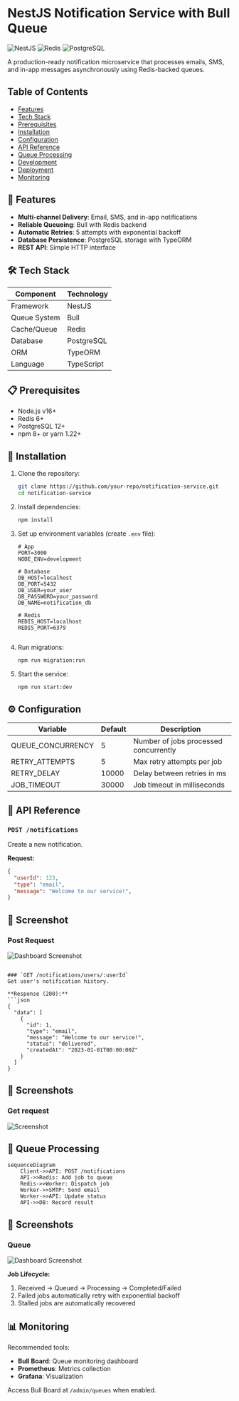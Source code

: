 
# NestJS Notification Service with Bull Queue

![NestJS](https://img.shields.io/badge/nestjs-E0234E?style=for-the-badge&logo=nestjs&logoColor=white)
![Redis](https://img.shields.io/badge/redis-%23DD0031.svg?style=for-the-badge&logo=redis&logoColor=white)
![PostgreSQL](https://img.shields.io/badge/PostgreSQL-316192?style=for-the-badge&logo=postgresql&logoColor=white)

A production-ready notification microservice that processes emails, SMS, and in-app messages asynchronously using Redis-backed queues.

## Table of Contents
- [Features](#-features)
- [Tech Stack](#-tech-stack)
- [Prerequisites](#-prerequisites)
- [Installation](#-installation)
- [Configuration](#-configuration)
- [API Reference](#-api-reference)
- [Queue Processing](#-queue-processing)
- [Development](#-development)
- [Deployment](#-deployment)
- [Monitoring](#-monitoring)


## 🌟 Features
- **Multi-channel Delivery**: Email, SMS, and in-app notifications
- **Reliable Queueing**: Bull with Redis backend
- **Automatic Retries**: 5 attempts with exponential backoff
- **Database Persistence**: PostgreSQL storage with TypeORM
- **REST API**: Simple HTTP interface

## 🛠 Tech Stack
| Component       | Technology |
|-----------------|------------|
| Framework       | NestJS     |
| Queue System    | Bull       |
| Cache/Queue     | Redis      |
| Database        | PostgreSQL |
| ORM             | TypeORM    |
| Language        | TypeScript |

## 📋 Prerequisites
- Node.js v16+
- Redis 6+
- PostgreSQL 12+
- npm 8+ or yarn 1.22+

## 🚀 Installation
1. Clone the repository:
   ```bash
   git clone https://github.com/your-repo/notification-service.git
   cd notification-service
   ```

2. Install dependencies:
   ```bash
   npm install
   ```

3. Set up environment variables (create `.env` file):
   ```env
   # App
   PORT=3000
   NODE_ENV=development

   # Database
   DB_HOST=localhost
   DB_PORT=5432
   DB_USER=your_user
   DB_PASSWORD=your_password
   DB_NAME=notification_db

   # Redis
   REDIS_HOST=localhost
   REDIS_PORT=6379


   ```

4. Run migrations:
   ```bash
   npm run migration:run
   ```

5. Start the service:
   ```bash
   npm run start:dev
   ```

## ⚙️ Configuration
| Variable         | Default    | Description                          |
|------------------|------------|--------------------------------------|
| QUEUE_CONCURRENCY | 5         | Number of jobs processed concurrently|
| RETRY_ATTEMPTS   | 5          | Max retry attempts per job           |
| RETRY_DELAY      | 10000      | Delay between retries in ms          |
| JOB_TIMEOUT      | 30000      | Job timeout in milliseconds          |

## 📡 API Reference

### `POST /notifications`
Create a new notification.

**Request:**
```json
{
  "userId": 123,
  "type": "email",
  "message": "Welcome to our service!",
}
```
## 📸 Screenshot

### Post Request
![Dashboard Screenshot](/docs/post.png)




```

### `GET /notifications/users/:userId`
Get user's notification history.

**Response (200):**
```json
{
  "data": [
    {
      "id": 1,
      "type": "email",
      "message": "Welcome to our service!",
      "status": "delivered",
      "createdAt": "2023-01-01T00:00:00Z"
    }
  ]
}
```
## 📸 Screenshots

### Get request
![Screenshot](C:\Users\satya\Downloads\pepsales\notification-service\docs\get.png)



## 🔄 Queue Processing
```mermaid
sequenceDiagram
    Client->>API: POST /notifications
    API->>Redis: Add job to queue
    Redis->>Worker: Dispatch job
    Worker->>SMTP: Send email
    Worker->>API: Update status
    API->>DB: Record result
```
## 📸 Screenshots

### Queue
![Dashboard Screenshot](/docs/queue.png)



**Job Lifecycle:**
1. Received → Queued → Processing → Completed/Failed
2. Failed jobs automatically retry with exponential backoff
3. Stalled jobs are automatically recovered

## 📊 Monitoring
Recommended tools:
- **Bull Board**: Queue monitoring dashboard
- **Prometheus**: Metrics collection
- **Grafana**: Visualization

Access Bull Board at `/admin/queues` when enabled.
```


